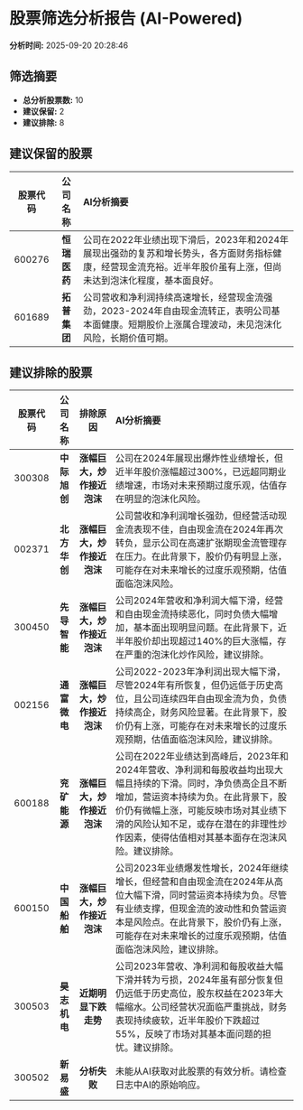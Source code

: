 # 股票筛选分析报告 (AI-Powered)

**分析时间:** 2025-09-20 20:28:46

## 筛选摘要

- **总分析股票数:** 10
- **建议保留:** 2
- **建议排除:** 8

## 建议保留的股票

| 股票代码 | 公司名称 | AI分析摘要 |
|:---:|:---:|:---|
| 600276 | **恒瑞医药** | 公司在2022年业绩出现下滑后，2023年和2024年展现出强劲的复苏和增长势头，各方面财务指标健康，经营现金流充裕。近半年股价虽有上涨，但尚未达到泡沫化程度，基本面良好。 |
| 601689 | **拓普集团** | 公司营收和净利润持续高速增长，经营现金流强劲，2023-2024年自由现金流转正，表明公司基本面健康。短期股价上涨属合理波动，未见泡沫化风险，长期价值可期。 |

## 建议排除的股票

| 股票代码 | 公司名称 | 排除原因 | AI分析摘要 |
|:---:|:---:|:---:|:---|
| 300308 | **中际旭创** | **涨幅巨大，炒作接近泡沫** | 公司在2024年展现出爆炸性业绩增长，但近半年股价涨幅超过300%，已远超同期业绩增速，市场对未来预期过度乐观，估值存在明显的泡沫化风险。 |
| 002371 | **北方华创** | **涨幅巨大，炒作接近泡沫** | 公司营收和净利润增长强劲，但经营活动现金流表现不佳，自由现金流在2024年再次转负，显示公司在高速扩张期现金流管理存在压力。在此背景下，股价仍有明显上涨，可能存在对未来增长的过度乐观预期，估值面临泡沫风险。 |
| 300450 | **先导智能** | **涨幅巨大，炒作接近泡沫** | 公司2024年营收和净利润大幅下滑，经营和自由现金流持续恶化，同时负债大幅增加，基本面出现明显问题。在此背景下，近半年股价却出现超过140%的巨大涨幅，存在严重的泡沫化炒作风险，建议排除。 |
| 002156 | **通富微电** | **涨幅巨大，炒作接近泡沫** | 公司2022-2023年净利润出现大幅下滑，尽管2024年有所恢复，但仍远低于历史高位，且公司连续四年自由现金流为负，负债持续高企，财务风险显著。在此背景下，股价仍有上涨，可能存在对未来增长的过度乐观预期，估值面临泡沫风险，建议排除。 |
| 600188 | **兖矿能源** | **涨幅巨大，炒作接近泡沫** | 公司在2022年业绩达到高峰后，2023年和2024年营收、净利润和每股收益均出现大幅且持续的下滑。同时，净负债高企且不断增加，营运资本持续为负。在此背景下，股价仍有微幅上涨，可能反映市场对其业绩下滑的风险认知不足，或存在潜在的非理性炒作因素，使得估值相对其基本面存在泡沫风险。建议排除。 |
| 600150 | **中国船舶** | **涨幅巨大，炒作接近泡沫** | 公司2023年业绩爆发性增长，2024年继续增长，但经营和自由现金流在2024年从高位大幅下滑，同时营运资本持续为负。尽管有业绩支撑，但现金流的波动性和负营运资本是风险点。在此背景下，股价仍有上涨，可能存在对未来增长的过度乐观预期，估值面临泡沫风险，建议排除。 |
| 300503 | **昊志机电** | **近期明显下跌走势** | 公司2023年营收、净利润和每股收益大幅下滑并转为亏损，2024年虽有部分恢复但仍远低于历史高位，股东权益在2023年大幅缩水。公司经营状况面临严重挑战，财务表现持续疲软，近半年股价下跌超过55%，反映了市场对其基本面问题的担忧。建议排除。 |
| 300502 | **新易盛** | **分析失败** | 未能从AI获取对此股票的有效分析。请检查日志中AI的原始响应。 |
